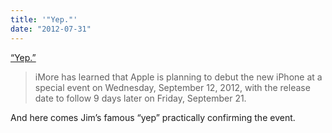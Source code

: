 ```yaml
---
title: '"Yep."'
date: "2012-07-31"
---
```


[“Yep.”](http://www.loopinsight.com/2012/07/30/apples-rumored-september-12-event/)

> iMore has learned that Apple is planning to debut the new iPhone at a special event on Wednesday, September 12, 2012, with the release date to follow 9 days later on Friday, September 21.

And here comes Jim’s famous “yep” practically confirming the event.
